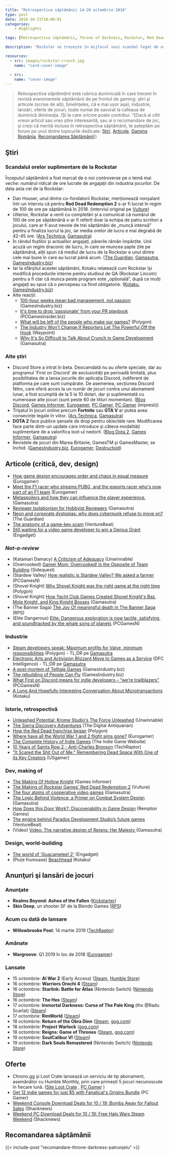 ```yaml
---
title: "Retrospectiva săptămânii 14-20 octombrie 2018"
type: post
date: 2018-10-21T10:00:01
categories:
    - Highlights

tags: [Retrospectiva săptămânii, Throne of Darkness, Rockstar, Red Dead Redemption, Discord Store, Nitro, Loot Crate, GamesTM, GamesMaster, Katamari Damacy, Overcooked, Stardew Valley, Shovel Knight, The Banner Saga, Elite Dangerous, Steam, Telltale, Sierra, Saints Row 2, Dead Space 2, Hollow Knight, Paradox, Guacamelee]

description: "Rockstar se trezește în mijlocul unui scandal legat de orele lungi pe care le petrec angajații la muncă și deschide din nou discuția despre un subiect sensibil în industrie. Cealaltă noutate mare a săptămânii e lansarea magazinului Discord. Mai avem și retrospectivă de adventure-uri Sierra, o istorie a curentului indie, câteva articole despre Red Dead Redemption 2 care stă să apară și multe altele, plus un „oldie but goldie” recomandat din comunitate."

resources:
  - src: images/rockstar-crunch.jpg
    name: "card-cover-image"

  - src:
    name: "cover-image"
---
```


> _Retrospectiva săptămânii_ este rubrica duminicală în care trecem în revistă evenimentele săptămânii de pe frontul de gaming: știri şi articole (scrise de alții, bineînțeles, că e mai ușor aşa), industrie, lansări, oferte de jocuri, toate numai de savurat la cafeaua de duminică dimineața. (Și la care oricine poate contribui. ^[Dacă ai citit vreun articol sau vreo știre interesantă, sau ai o recomandare de joc, și crezi că merită incluse în retrospectiva săptămânii, te așteptăm pe forum pe unul dintre topicurile dedicate: [Știri](https://forum.candaparerevista.ro/viewtopic.php?f=4&t=46), [Articole](https://forum.candaparerevista.ro/viewtopic.php?f=4&t=206), [Gaming România](https://forum.candaparerevista.ro/viewtopic.php?f=4&t=1622), [Recomandarea Săptămânii](https://forum.candaparerevista.ro/viewtopic.php?f=84&t=1957)])

## Ştiri
### Scandalul orelor suplimentare de la Rockstar
Începutul săptămânii a fost marcat de o noi controverse pe o temă mai veche: numărul ridicat de ore lucrate de angajații din industria jocurilor. De data asta cei de la Rockstar:

* Dan Houser, unul dintre co-fondatorii Rockstar, menționează nonșalant într-un interviu că pentru **Red Dead Redemption 2** s-ar fi lucrat în regim de 100 de ore pe săptămână în 2018. (interviul original pe [Vulture](http://www.vulture.com/2018/10/the-making-of-rockstar-games-red-dead-redemption-2.html))
* Ulterior, Rockstar a venit cu completări și a comunicat că numărul de 100 de ore pe săptămână s-ar fi referit doar la echipa de patru scriitori a jocului, care ar fi avut nevoie de trei săptămâni de „muncă intensă” pentru a finaliza lucrul la joc, iar media orelor de lucru e mai degrabă de 42-45 ore. ([Ars Technica](https://arstechnica.com/gaming/2018/10/red-dead-redemption-2-devs-say-quoted-100-hour-weeks-arent-the-norm/), [Gamasutra](http://www.gamasutra.com/view/news/328970/Rockstar_Games_clocks_the_average_employees_workweek_at_4245_hours.php))
* În rândul foștilor și actualilor angajați, părerile rămân împărțite. Unii acuză un regim draconic de lucru, în care se muncea șapte zile pe săptămână, alții spun că mediul de lucru de la Rockstar e unul dintre cele mai bune în care au lucrat până acum. ([The Guardian](https://www.theguardian.com/games/2018/oct/18/rockstar-games-working-conditions-red-dead-redemption-2-rob-nelson), [Gamasutra](http://www.gamasutra.com/view/news/328940/Rockstar_devs_comment_on_work_culture_after_100hours_backlash.php), [GamesIndustry.biz](https://www.gamesindustry.biz/articles/2018-10-18-rockstar-allows-employees-to-speak-out-on-100-hour-week-controversy))
* Iar la sfârșitul acestei săptămâni, Kotaku relatează cum Rockstar își modifică procedurile interne pentru studioul de QA (Rockstar Lincoln) pentru a fi clar că munca peste program este „opțională”, după ce mulți angajați au spus că o percepeau ca fiind obligatorie. ([Kotaku](https://kotaku.com/rockstar-qa-studio-with-hardest-crunch-told-today-that-1829876472), [GamesIndustry.biz](https://www.gamesindustry.biz/articles/2018-10-19-rockstar-lincoln-qa-tester-overtime-is-not-optional-it-is-expected))
* Alte reacții:
  * [100-hour weeks mean bad management, not passion](https://www.gamesindustry.biz/articles/2018-10-19-100-hour-weeks-mean-bad-management-not-passion) (GamesIndustry.biz)
  * [It&#039;s time to drop &#039;passionate&#039; from your PR playbook ](https://www.pcgamesinsider.biz/interviews-and-opinion/67944/opinion-its-time-to-drop-passionate-from-your-pr-playbook/) (PCGamesInsider.biz)
  * [What will be left of the people who make our games?](https://www.polygon.com/2018/10/17/17986562/game-development-crunch-red-dead-redemption-2-rockstar) (Polygon)
  * [The Industry Won&#39;t Change If Reporters Let The Powerful Off the Hook](https://waypoint.vice.com/en_us/article/bj4ajw/the-industry-wont-change-if-reporters-let-the-powerful-off-the-hook) (Waypoint)
  * [Why It's So Difficult to Talk About Crunch in Game Development](http://www.gamasutra.com/blogs/JoshBycer/20181018/328890/Why_Its_So_Difficult_to_Talk_About_Crunch_in_Game_Development.php) (Gamasutra)

### Alte știri
* Discord Store a intrat în beta. Deocamdată nu au oferte speciale, dar au programul 'First on Discord' de exclusivități pe perioadă limitată, plus posibilitatea de a lansa jocurile din aplicația Discord, indiferent de platforma pe care sunt cumpărate. De asemenea, secțiunea Discord Nitro, care oferă acces la un număr de jocuri contra unui abonament lunar, a fost scumpită de la 5 la 10 dolari, dar și suplimentată cu numeroase alte jocuri (sunt peste 60 de titluri momentan). ([Blog Discord](https://blog.discordapp.com/discord-store-global-beta-is-live-38bfd044d648), [Games Informer](https://www.gameinformer.com/2018/10/16/discord-store-and-game-library-go-into-beta-today), [Eurogamer](https://www.eurogamer.net/articles/2018-10-12-the-discord-store-launches-globally-today), [PC Gamer](https://www.pcgamer.com/the-discord-game-store-is-now-open/), [PC Gamer](https://www.pcgamer.com/the-discord-store-is-a-carefully-curated-shop-but-could-use-a-few-more-features/) (impresii))
* Trișatul în jocuri online precum **Fortnite** sau **GTA V** ar putea avea consecințe legale în viitor. ([Ars Technica](https://arstechnica.com/gaming/2018/10/fortnite-gta-v-hackers-face-legal-action-for-online-cheating/), [Gamasutra](http://www.gamasutra.com/view/news/328757/GTA_V_cheaters_assets_frozen_following_Australian_court_ruling.php))
* **DOTA 2** face publice șansele de drop pentru obiectele rare. Modificarea face parte dintr-un update care introduce și câteva modalități suplimentare de a valorifica loot-ul nedorit. ([Blog Dota 2](http://blog.dota2.com/2018/10/treasure-update/), [Games Informer](https://www.gameinformer.com/2018/10/17/dota-2-publishing-percentage-numbers-for-rare-drops), [Gamasutra](http://www.gamasutra.com/view/news/328962/Dota_2_now_dynamically_discloses_loot_box_odds_ingame.php))
* Revistele de jocuri din Marea Britanie, GamesTM și GamesMaster, se închid. ([GamesIndustry.biz](https://www.gamesindustry.biz/articles/2018-10-17-uk-magazines-gamestm-and-gamesmaster-to-close), [Eurogamer](https://www.eurogamer.net/articles/2018-10-19-uk-mags-gamestm-and-gamesmaster-shut-down), [Destructoid](https://www.destructoid.com/uk-magazines-gamestm-and-gamesmaster-to-release-final-issues-next-month-527746.phtml))

## Articole (critică, dev, design)

* [How game design encourages order and chaos in equal measure](https://www.eurogamer.net/articles/2018-10-20-how-game-design-encourages-order-and-chaos-in-equal-measure) (Eurogamer)
* [Meet the F1 racer who streams PUBG, and the esports racer who's now part of an F1 team](https://www.eurogamer.net/articles/2018-10-14-inside-mclarens-project-to-turn-gamers-into-racing-drivers) (Eurogamer)
* [Metaspoilers and how they can influence the player experience.](https://gamasutra.com/blogs/BrunoFreitas/20181017/328773/Metaspoilers_and_how_they_can_influence_the_player_experience.php) (Gamasutra)
* [Reviewer Isolationism for Hobbyist Reviewers](https://www.gamasutra.com/blogs/MichaelHeron/20181015/328580/Reviewer_Isolationism_for_Hobbyist_Reviewers.php) (Gamasutra)
* [Neon and corporate dystopias: why does cyberpunk refuse to move on?](https://www.theguardian.com/games/2018/oct/16/neon-corporate-dystopias-why-does-cyberpunk-refuse-move-on) (The Guardian)
* [The anatomy of a game-key scam](https://venturebeat.com/2018/10/17/steam-key-scams/) (VentureBeat)
* [Still waiting for a video game developer to win a Genius Grant](https://www.engadget.com/2018/10/20/video-games-genius-grant-macarthur-guggenheim-grants/) (Engadget)

### _Not-a-review_
* (Katamari Damacy) [A Criticism of Adequacy](https://unwinnable.com/2018/10/18/a-criticism-of-adequacy/) (Unwinnable)
* (Overcooked) [Gamer Mom: Overcooked! Is the Opposite of Team Building](http://sidequest.zone/2018/10/16/gamer-mom-overcooked-is-the-opposite-of-team-building/) (Sidequest)
* (Stardew Valley) [How realistic is Stardew Valley? We asked a farmer](https://www.pcgamesn.com/stardew-valley/stardew-valley-realistic) (PCGamesN)
* (Shovel Knight) [Why Shovel Knight was the right game at the right time](https://www.polygon.com/features/2018/10/19/17992216/shovel-knight-book-boss-fight-yacht-club-games) (Polygon)
* (Shovel Knight) [How Yacht Club Games Created Shovel Knight's Baz, Mole Knight, and King Knight Bosses](http://gamasutra.com/blogs/DavidCraddock/20181016/328724/How_Yacht_Club_Games_Created_Shovel_Knights_Baz_Mole_Knight_and_King_Knight_Bosses.php) (Gamasutra)
* (The Banner Saga) [The Joy Of meaningful death in The Banner Saga](https://www.rockpapershotgun.com/2018/10/16/the-joy-of-meaningful-death-in-the-banner-saga) (RPS)
* (Elite Dangerous) [Elite: Dangerous exploration is now tactile, satisfying, and soundtracked by the whale song of planets](https://www.pcgamesn.com/elite-dangerous/elite-dangerous-exploration) (PCGamesN)

### Industrie
* [Steam developers speak: Maximum profits for Valve, minimum responsibilities](https://www.polygon.com/2018/10/19/17959138/steam-valve-developer-support-pricing-reviews) (Polygon) - TL;DR pe [Gamasutra](http://www.gamasutra.com/view/news/329004/Devs_air_grievances_with_Steam_reviews_regional_pricing_and_dev_support.php)
* [Electronic Arts and Activision Blizzard Move to Games as a Service](http://www.dfcint.com/dossier/electronic-arts-and-activision-blizzard-focus-on-games-as-a-service/) (DFC Intelligence) - TL;DR pe [Gamasutra](http://www.gamasutra.com/view/news/328999/Games_as_a_service_drives_huge_market_value_spike_for_EA_Activision.php)
* [A post-mortem of Telltale Games](https://www.gamesindustry.biz/articles/2018-10-18-a-post-mortem-of-telltale-games) (GamesIndustry.biz)
* [The rebuilding of People Can Fly](https://www.gamesindustry.biz/articles/2018-10-18-people-can-fly) (GamesIndustry.biz)
* [What First on Discord means for indie developers &#8211; “we’re trailblazers”](https://www.pcgamesn.com/first-on-discord-indie-games) (PCGamesN)
* [A Long And Hopefully Interesting Conversation About Microtransactions](https://kotaku.com/a-long-and-hopefully-interesting-conversation-about-mic-1829687571) (Kotaku)

### Istorie, retrospectivă
* [Unleashed Potential: Krome Studio&#039;s The Force Unleashed](https://unwinnable.com/2018/10/17/unleashed-potential-krome-studios-the-force-unleashed/) (Unwinnable)
* [The Sierra Discovery Adventures](https://www.filfre.net/2018/10/the-sierra-discovery-adventures/) (The Digital Antiquarian)
* [How the Red Dead franchise began](https://www.polygon.com/2018/10/17/17986118/how-the-red-dead-franchise-began-angel-studios-capcom-rockstar) (Polygon)
* [Where have all the World War 1 and 2 flight sims gone?](https://www.eurogamer.net/articles/2018-10-17-where-have-all-the-world-war-1-and-2-flight-sims-gone) (Eurogamer)
* [The Complete History of Indie Games](https://www.indiegamewebsite.com/2018/10/19/the-complete-history-of-indie-games/) (The Indie Game Website)
* [10 Years of Saints Row 2 - Anti-Charles Bronson](https://techraptor.net/content/saints-row-2-10-years) (TechRaptor)
* [&quot;It Scared the Shit Out of Me:&quot; Remembering Dead Space With One of its Key Creators](https://www.usgamer.net/articles/dead-space-10-year-anniversary-wright-bagwell-visceral-games-horror) (USgamer)

### Dev, making of
* [The Making Of Hollow Knight](https://www.gameinformer.com/2018/10/15/the-making-of-hollow-knight) (Games Informer)
* [The Making of Rockstar Games’ Red Dead Redemption 2](http://www.vulture.com/2018/10/the-making-of-rockstar-games-red-dead-redemption-2.html) (Vulture)
* [The four atoms of cooperative video games](http://www.gamasutra.com/view/news/328756/The_four_atoms_of_cooperative_video_games.php) (Gamasutra)
* [The Logic Behind Violence: a Primer on Combat System Design](https://www.gamasutra.com/blogs/RamsesJelsma/20181015/328554/The_Logic_Behind_Violence_a_Primer_on_Combat_System_Design.php) (Gamasutra)
* [How Does this Door Work?: Discoverability in Game Design](https://remptongames.com/2018/10/20/how-does-this-door-work-discoverability-in-game-design/) (Rempton Games)
* [The engine behind Paradox Development Studio&#8217;s future games](https://venturebeat.com/2018/10/14/the-engine-behind-paradox-development-studios-future-games/) (VentureBeat)
* (Video) [Video: The narrative design of  Reigns: Her Majesty ](http://www.gamasutra.com/view/news/328760/Video_The_narrative_design_of_Reigns_Her_Majesty.php) (Gamasutra)

### Design, world-building
* [The world of &#039;Guacamelee! 2&#039;](https://www.engadget.com/2018/10/19/the-world-of-guacamelee-2/) (Engadget)
* (Poze frumoase) [Beachhead](https://kotaku.com/beachhead-1829669332) (Kotaku)

## Anunţuri şi lansări de jocuri
### Anunţate
* **Realms Beyond: Ashes of the Fallen** ([Kickstarter](https://www.kickstarter.com/projects/ceresgames/realms-beyond-ashes-of-the-fallen))
* **Skin Deep**, un shooter SF de la Blendo Games ([RPS](https://www.rockpapershotgun.com/2018/10/17/blendo-skin-deep-stealth-fps-announced/))

### Acum cu dată de lansare
* **Willowbrooke Post**: 14 martie 2019 ([TechRaptor](https://techraptor.net/content/grab-your-package-in-willowbrooke-post-coming-to-steam-march-14))

### Amânate
* **Wargroove**: Q1 2019 în loc de 2018 ([Eurogamer](https://www.eurogamer.net/articles/2018-10-20-wargroove-delayed-to-first-quarter-of-2019))

### Lansate
* 15 octombrie: **AI War 2** (Early Access) ([Steam](https://store.steampowered.com/app/573410/AI_War_2/), [Humble Store](https://www.humblebundle.com/store/ai-war-2))
* 16 octombrie: **Warriors Orochi 4** ([Steam](https://store.steampowered.com/app/831560/WARRIORS_OROCHI_4__OROCHI/))
* 16 octombrie: **Starlink: Battle for Atlas** (Nintendo Switch) ([Nintendo Store](https://www.nintendo.com/games/detail/starlink-battle-for-atlas-switch))
* 16 octombrie: **The Hex** ([Steam](https://store.steampowered.com/app/510420/The_Hex/))
* 17 octombrie: **Immortal Darkness: Curse of The Pale King** (thx @Radu Scarlat) ([Steam](https://store.steampowered.com/app/868060/Immortal_Darkness_Curse_of_The_Pale_King/))
* 17 octombrie: **RimWorld** ([Steam](https://store.steampowered.com/app/294100/RimWorld/))
* 18 octombrie: **Return of the Obra Dinn** ([Steam](https://store.steampowered.com/app/653530/Return_of_the_Obra_Dinn/), [gog.com](https://www.gog.com/game/return_of_the_obra_dinn))
* 18 octombrie: **Project Warlock** ([gog.com](https://www.gog.com/game/project_warlock))
* 18 octombrie: **Reigns: Game of Thrones** ([Steam](https://store.steampowered.com/app/897820/Reigns_Game_of_Thrones/), [gog.com](https://www.gog.com/game/reigns_game_of_thrones))
* 19 octombrie: **SoulCalibur VI** ([Steam](https://store.steampowered.com/app/544750/SOULCALIBUR_VI/))
* 19 octombrie: **Dark Souls Remastered** (Nintendo Switch) ([Nintendo Store](https://www.nintendo.com/games/detail/dark-souls-remastered-switch))

## Oferte

* Chrono.gg și Loot Crate lansează un serviciu de tip abonament, asemănător cu Humble Monthly, prin care primești 5 jocuri necunoscute în fiecare lună. ([Site Loot Crate](https://www.lootcrate.com/crates/loot-play) , [PC Gamer](https://www.pcgamer.com/loot-crate-launches-an-indie-game-subscription-service/) )
* [Get 12 indie games for just $5 with Fanatical's Origins Bundle](https://www.pcgamer.com/get-12-indie-games-for-just-dollar5-with-fanaticals-origins-bundle/) (PC Gamer)
* [Weekend Console Download Deals for 10 / 19: Bombs Away for Fallout Sales](https://www.shacknews.com/article/108010/weekend-console-download-deals-for-10-19-bombs-away-for-fallout-sales) (Shacknews)
* [Weekend PC Download Deals for 10 / 19: Free Halo Wars Steam Weekend](https://www.shacknews.com/article/108006/weekend-pc-download-deals-for-10-19-free-halo-wars-steam-weekend) (Shacknews)


## Recomandarea săptămânii

{{< include-post "recomandare-throne-darkness-patrunjelu" >}}